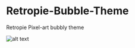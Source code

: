 # Retropie-Bubble-Theme
Retropie Pixel-art bubbly theme

![alt text](https://github.com/[Taialt97]/[Retropie-Bubble-Theme]/blob/[main]/all_cards_updates/all_cards.png?raw=true)
